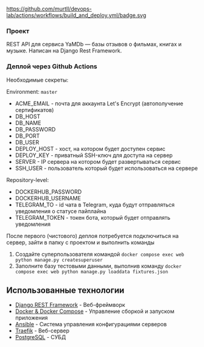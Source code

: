 https://github.com/murtll/devops-lab/actions/workflows/build_and_deploy.yml/badge.svg

### Проект
REST API для сервиса YaMDb — базы отзывов о фильмах, книгах и музыке. Написан на Django Rest Framework.

### Деплой через Github Actions

Необходимые секреты:

Environment: `master`
* ACME_EMAIL - почта для аккаунта Let's Encrypt (автополучение сертификатов)
* DB_HOST
* DB_NAME
* DB_PASSWORD
* DB_PORT
* DB_USER
* DEPLOY_HOST - хост, на котором будет доступен сервис
* DEPLOY_KEY - приватный SSH-ключ для доступа на сервер
* SERVER - IP сервера на котором будет развертываться сервис
* SSH_USER - пользователь который будет использоваться на сервере

Repository-level:
* DOCKERHUB_PASSWORD
* DOCKERHUB_USERNAME
* TELEGRAM_TO - id чата в Telegram, куда будут отправляться уведомления о статусе пайплайна
* TELEGRAM_TOKEN - токен бота, который будет отправлять уведомления

После первого (чистового) деплоя потребуется подключиться на сервер, зайти в папку с проектом и выполнить команды
1. Создайте суперпользователя командой ```docker compose exec web python manage.py createsuperuser``` 
2. Заполните базу тестовыми данными, выполнив команду ```docker compose exec web python manage.py loaddata fixtures.json``` 


## Использованные технологии

* [Django REST Framework](https://www.django-rest-framework.org/) - Веб-фреймворк
* [Docker & Docker Compose](https://www.docker.com/) - Управление сборкой и запуском приложения
* [Ansible](https://www.ansible.com/) - Система управления конфигурациями серверов
* [Traefik](https://www.traefik.io/) - Веб-сервер
* [PostgreSQL](https://www.postgresql.org/) - СУБД